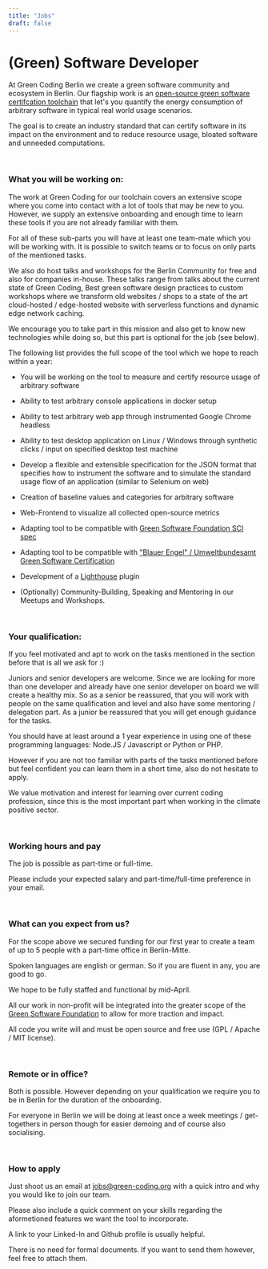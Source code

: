 ```yaml
---
title: "Jobs"
draft: false
---
```

# (Green) Software Developer

At Green Coding Berlin we create a green software community and ecosystem in Berlin. Our flagship work is an [open-source green software certifcation toolchain](https://github.com/green-coding-berlin/green-metrics-tool) that let's you quantify the energy consumption of arbitrary software in typical real world usage scenarios.

The goal is to create an industry standard that can certify software in its impact on the environment and to reduce resource usage, bloated software and unneeded computations.

&nbsp;

### What you will be working on:
The work at Green Coding for our toolchain covers an extensive scope where you come into contact with a lot of tools that may be new to you. However, we supply an extensive onboarding and enough time to learn these tools if you are not already familiar with them.

For all of these sub-parts you will have at least one team-mate which you will be working with. It is possible to switch teams or to focus on only parts of the mentioned tasks.

We also do host talks and workshops for the Berlin Community for free and also for companies in-house. These talks range from talks about the current state of
Green Coding, Best green software design practices to custom workshops where we transform old websites / shops to a state of the art cloud-hosted / edge-hosted website with serverless functions and dynamic edge network caching.

We encourage you to take part in this mission and also get to know new technologies while doing so, but this part is optional for the job (see below).

The following list provides the full scope of the tool which we hope to reach within a year:

- You will be working on the tool to measure and certify resource usage of arbitrary software
- Ability to test arbitrary console applications in docker setup
- Ability to test arbitrary web app through instrumented Google Chrome headless
- Ability to test desktop application on Linux / Windows through synthetic clicks / input on specified desktop test machine
- Develop a flexible and extensible specification for the JSON format that specifies how to instrument the software and to simulate the standard usage flow of an application (similar to Selenium on web)
- Creation of baseline values and categories for arbitrary software
- Web-Frontend to visualize all collected open-source metrics
- Adapting tool to be compatible with [Green Software Foundation SCI spec](https://greensoftware.foundation/projects/software-carbon-intensity-sci-specification)
- Adapting tool to be compatible with ["Blauer Engel" / Umweltbundesamt Green Software Certification](https://www.blauer-engel.de/en/productworld/resources-and-energy-efficient-software-products)
- Development of a [Lighthouse](https://developers.google.com/web/tools/lighthouse) plugin

- (Optionally) Community-Building, Speaking and Mentoring in our Meetups and Workshops.

&nbsp;

### Your qualification:
If you feel motivated and apt to work on the tasks mentioned in the section before that is all we ask for :)

Juniors and senior developers are welcome. Since we are looking for more than one developer
and already have one senior developer on board we will create a healthy mix.
So as a senior be reassured, that you will work with people on the same qualification and level and also
have some mentoring / delegation part.
As a junior be reassured that you will get enough guidance for the tasks.

You should have at least around a 1 year experience in using one of these programming languages: Node.JS / Javascript or Python or PHP.

However if you are not too familiar with parts of the tasks mentioned before but feel confident you
can learn them in a short time, also do not hesitate to apply.

We value motivation and interest for learning over current coding profession, since this is the most important part when working in the climate positive sector.

&nbsp;

### Working hours and pay

The job is possible as part-time or full-time.

Please include your expected salary and part-time/full-time preference in your email.

&nbsp;

### What can you expect from us?

For the scope above we secured funding for our first year to create a team of up to 5 people with a part-time office in Berlin-Mitte.

Spoken languages are english or german. So if you are fluent in any, you are good to go.

We hope to be fully staffed and functional by mid-April.

All our work in non-profit will be integrated into the greater scope of the [Green Software Foundation](https://greensoftware.foundation/) to allow for more traction and impact.

All code you write will and must be open source and free use (GPL / Apache / MIT license).

&nbsp;

### Remote or in office?
Both is possible. However depending on your qualification we require you to be in Berlin for the duration of the onboarding.

For everyone in Berlin we will be doing at least once a week meetings / get-togethers in person though for easier demoing and of course also socialising.

&nbsp;

### How to apply
Just shoot us an email at jobs@green-coding.org with a quick intro and why you would like to join our team.

Please also include a quick comment on your skills regarding the aformetioned features we want the tool to incorporate.

A link to your Linked-In and Github profile is usually helpful.


There is no need for formal documents. If you want to send them however, feel free to attach them.
